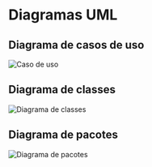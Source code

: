 # Diagramas UML

## Diagrama de casos de uso

![Caso de uso](http://www.plantuml.com/plantuml/proxy?cache=no&src=https://raw.githubusercontent.com/software-engineering-graduation/sistema_aluguel_carros-lds2024/main/projeto/diagrama_de_casos_de_uso.puml)

## Diagrama de classes
![Diagrama de classes](http://www.plantuml.com/plantuml/proxy?cache=no&src=https://raw.githubusercontent.com/software-engineering-graduation/sistema_aluguel_carros-lds2024/main/projeto/diagrama_de_classes.puml)

## Diagrama de pacotes
![Diagrama de pacotes](http://www.plantuml.com/plantuml/proxy?cache=no&src=https://raw.githubusercontent.com/software-engineering-graduation/sistema_aluguel_carros-lds2024/main/projeto/diagrama_de_pacotes.puml)
